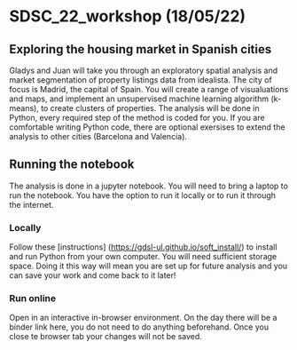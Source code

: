 # SDSC_22_workshop (18/05/22)
## Exploring the housing market in Spanish cities 
Gladys and Juan will take you through an exploratory spatial analysis and market segmentation of property listings data from idealista. The city of focus is Madrid, the capital of Spain. You will create a range of visualuations and maps, and implement an unsupervised machine learning algorithm (k-means), to create clusters of properties. The analysis will be done in Python, every required step of the method is coded for you. If you are comfortable writing Python code, there are optional exersises to extend the analysis to other cities (Barcelona and Valencia). 

## Running the notebook 
The analysis is done in a jupyter notebook. You will need to bring a laptop to run the notebook. You have the option to run it locally or to run it through the internet. 

### Locally 
Follow these [instructions] (https://gdsl-ul.github.io/soft_install/) to install and run Python from your own computer. You will need sufficient storage space. 
Doing it this way will mean you are set up for future analysis and you can save your work and come back to it later!

### Run online 
Open in an interactive in-browser environment. On the day there will be a binder link here, you do not need to do anything beforehand. Once you close te browser tab your changes will not be saved.
